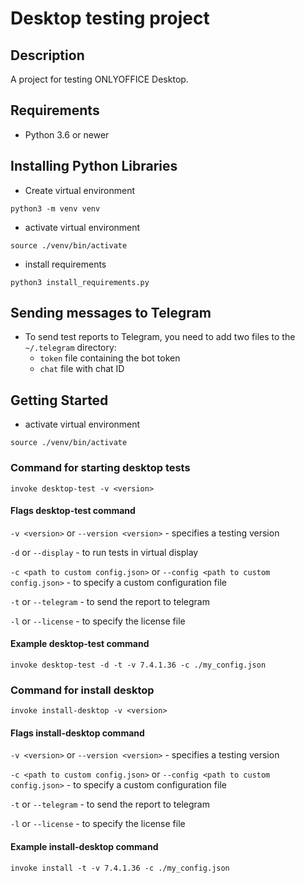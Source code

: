# Desktop testing project

## Description

A project for testing ONLYOFFICE Desktop.

## Requirements

* Python 3.6 or newer

## Installing Python Libraries

* Create virtual environment

`python3 -m venv venv`

* activate virtual environment

`source ./venv/bin/activate`

* install requirements

`python3 install_requirements.py`

## Sending messages to Telegram

* To send test reports to Telegram,
you need to add two files to the `~/.telegram` directory:
  * `token` file containing the bot token
  * `chat` file with chat ID

## Getting Started

* activate virtual environment

`source ./venv/bin/activate`

### Command for starting desktop tests

`invoke desktop-test -v <version>`

#### Flags desktop-test command

`-v <version>` or `--version <version>` - specifies a testing version

`-d` or `--display` - to run tests in virtual display

`-c <path to custom config.json>` or `--config <path to custom config.json>` -
to specify a custom configuration file

`-t` or `--telegram` - to send the report to telegram

`-l` or `--license` - to specify the license file

#### Example desktop-test command

`invoke desktop-test -d -t -v 7.4.1.36 -c ./my_config.json`

### Command for install desktop

`invoke install-desktop -v <version>`

#### Flags install-desktop command

`-v <version>` or `--version <version>` - specifies a testing version

`-c <path to custom config.json>` or `--config <path to custom config.json>` -
to specify a custom configuration file

`-t` or `--telegram` - to send the report to telegram

`-l` or `--license` - to specify the license file

#### Example install-desktop command

`invoke install -t -v 7.4.1.36 -c ./my_config.json`
